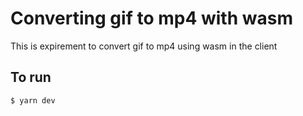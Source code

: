 # Converting gif to mp4 with wasm

This is expirement to convert gif to mp4 using wasm in the client

## To run
```
$ yarn dev
```